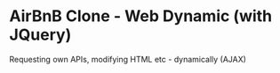 # AirBnB Clone - Web Dynamic (with JQuery)
Requesting own APIs, modifying HTML etc - dynamically (AJAX)
